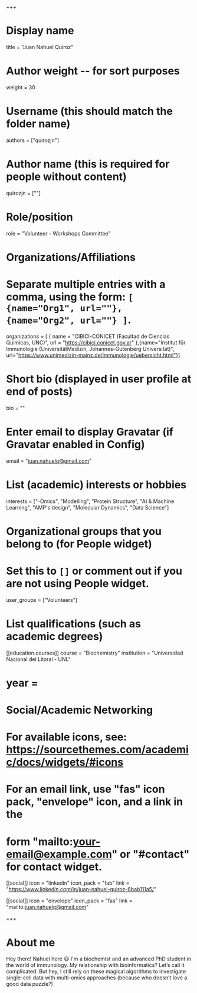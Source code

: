 +++
# Display name
title = "Juan Nahuel Quiroz"

# Author weight -- for sort purposes
weight = 30

# Username (this should match the folder name)
authors = ["quirozjn"]

# Author name (this is required for people without content)
quirozjn = [""]

# Role/position
role = "Volunteer - Workshops Committee"

# Organizations/Affiliations
#   Separate multiple entries with a comma, using the form: `[ {name="Org1", url=""}, {name="Org2", url=""} ]`.
organizations = [ { name = "CIBICI-CONICET (Facultad de Ciencias Quimicas, UNC)", url = "https://cibici.conicet.gov.ar" },{name="Institut für Immunologie (UniversitätMedizin, Johannes-Gutenberg Universität)", url="https://www.unimedizin-mainz.de/immunologie/uebersicht.html"}] 

# Short bio (displayed in user profile at end of posts)
bio = ""

# Enter email to display Gravatar (if Gravatar enabled in Config)
email = "juan.nahuelq@gmail.com"

# List (academic) interests or hobbies
interests = ["-Omics", "Modelling", "Protein Structure", "AI & Machine Learning", "AMP's design", "Molecular Dynamics", "Data Science"]

# Organizational groups that you belong to (for People widget)
#   Set this to `[]` or comment out if you are not using People widget.
user_groups = ["Volunteers"]

# List qualifications (such as academic degrees)

[[education.courses]]
course = "Biochemistry"
institution = "Universidad Nacional del Litoral - UNL"
# year = 



# Social/Academic Networking
# For available icons, see: https://sourcethemes.com/academic/docs/widgets/#icons
#   For an email link, use "fas" icon pack, "envelope" icon, and a link in the
#   form "mailto:your-email@example.com" or "#contact" for contact widget.

[[social]]
  icon = "linkedin"
  icon_pack = "fab"
  link = "https://www.linkedin.com/in/juan-nahuel-quiroz-6bab111a5/"

[[social]]
  icon = "envelope"
  icon_pack = "fas"
  link = "mailto:juan.nahuelq@gmail.com"




+++

# About me 

Hey there! Nahuel here 😃 I'm a biochemist and an advanced PhD student in the world of immunology. My relationship with bioinformatics? Let’s call it complicated. But hey, I still rely on these magical algorithms to investigate single-cell data with multi-omics approaches (because who doesn’t love a good data puzzle?)